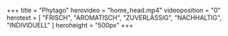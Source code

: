 +++
title = "Phytago"
herovideo = "home_head.mp4"
videoposition = "0"
herotext = [
	"FRISCH", 
	"AROMATISCH", 
	"ZUVERLÄSSIG", 
	"NACHHALTIG", 
	"INDIVIDUELL"
]
heroheight = "500px"
+++
